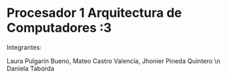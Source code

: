 # Procesador 1 Arquitectura de Computadores :3


Integrantes:

Laura Pulgarín Bueno,
Mateo Castro Valencia,
Jhonier Pineda Quintero \n
Daniela Taborda
